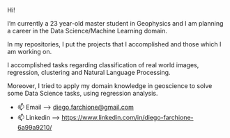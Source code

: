 Hi! 

I’m currently a 23 year-old master student in Geophysics and I am planning a career in the Data Science/Machine Learning domain.

In my repositories, I put the projects that I accomplished and those which I am working on.

I accomplished tasks regarding classification of real world images, regression, clustering and Natural Language Processing.

Moreover, I tried to apply my domain knowledge in geoscience to solve some Data Science tasks, using regression analysis. 



- 📫 Email --> diego.farchione@gmail.com
- 📫 Linkedin --> https://www.linkedin.com/in/diego-farchione-6a99a9210/

<!---
Iron486/Iron486 is a ✨ special ✨ repository because its `README.md` (this file) appears on your GitHub profile.
You can click the Preview link to take a look at your changes.
--->
